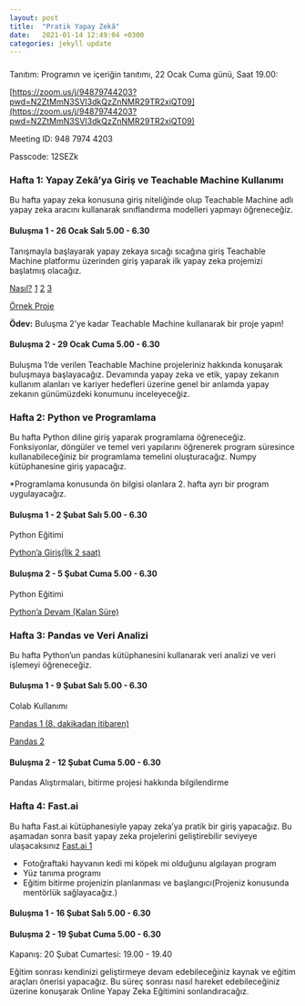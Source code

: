 ```yaml
---
layout: post
title:  "Pratik Yapay Zekâ"
date:   2021-01-14 12:49:04 +0300
categories: jekyll update
---
```



### 
Tanıtım: Programın ve içeriğin tanıtımı, 
22 Ocak Cuma günü, Saat 19.00: 

[https://zoom.us/j/94879744203?pwd=N2ZtMmN3SVI3dkQzZnNMR29TR2xiQT09](https://zoom.us/j/94879744203?pwd=N2ZtMmN3SVI3dkQzZnNMR29TR2xiQT09)

Meeting ID: 948 7974 4203

Passcode: 12SEZk


### Hafta 1: Yapay Zekâ’ya Giriş ve Teachable Machine Kullanımı

Bu hafta yapay zeka konusuna giriş niteliğinde olup Teachable Machine adlı yapay zeka aracını kullanarak sınıflandırma modelleri yapmayı öğreneceğiz. 


#### **Buluşma 1 - 26 Ocak Salı 5.00 - 6.30**

Tanışmayla başlayarak yapay zekaya sıcağı sıcağına giriş Teachable Machine platformu üzerinden giriş yaparak ilk yapay zeka projemizi başlatmış olacağız. 

[Nasıl?](https://teachablemachine.withgoogle.com/train?action=onboardOpen&id=DFBbSTvtpy4) [1](https://youtu.be/DFBbSTvtpy4) [2](https://youtu.be/CO67EQ0ZWgA) [3](https://youtu.be/n-zeeRLBgd0)

[Örnek Proje](https://youtu.be/ydzJPeeMiMI)

**Ödev:** Buluşma 2’ye kadar Teachable Machine kullanarak bir proje yapın!


#### **Buluşma 2 -  29 Ocak Cuma 5.00 - 6.30**

Buluşma 1’de verilen Teachable Machine projeleriniz hakkında konuşarak buluşmaya başlayacağız. Devamında yapay zeka ve etik, yapay zekanın kullanım alanları ve kariyer hedefleri üzerine genel bir anlamda yapay zekanın günümüzdeki konumunu inceleyeceğiz.


### Hafta 2: Python ve Programlama

Bu hafta Python diline giriş yaparak programlama öğreneceğiz. Fonksiyonlar, döngüler ve temel veri yapılarını öğrenerek program süresince kullanabileceğiniz bir programlama temelini oluşturacağız. Numpy kütüphanesine giriş yapacağız.

*Programlama konusunda ön bilgisi olanlara 2. hafta ayrı bir program uygulayacağız.


#### **Buluşma 1 -  2 Şubat Salı 5.00 - 6.30**

Python Eğitimi

[Python’a Giriş(İlk 2 saat)](https://youtu.be/rfscVS0vtbw)


#### **Buluşma 2 -  5 Şubat Cuma 5.00 - 6.30**

Python Eğitimi

[Python’a Devam (Kalan Süre)](https://youtu.be/rfscVS0vtbw)


### Hafta 3: Pandas ve Veri Analizi

Bu hafta Python’un pandas kütüphanesini kullanarak veri analizi ve veri işlemeyi öğreneceğiz. 


#### **Buluşma 1 -  9 Şubat Salı 5.00 - 6.30**

Colab Kullanımı

[Pandas 1 (8. dakikadan itibaren)](https://youtu.be/ZyhVh-qRZPA)

[Pandas 2](https://youtu.be/zmdjNSmRXF4)


#### **Buluşma 2 -  12 Şubat Cuma 5.00 - 6.30**

Pandas Alıştırmaları, bitirme projesi hakkında bilgilendirme


### Hafta 4: Fast.ai

Bu hafta Fast.ai kütüphanesiyle yapay zeka’ya pratik bir giriş yapacağız. Bu aşamadan sonra basit yapay zeka projelerini geliştirebilir seviyeye ulaşacaksınız [Fast.ai 1](https://course.fast.ai/videos/?lesson=1)



*   Fotoğraftaki hayvanın kedi mi köpek mi olduğunu algılayan program
*   Yüz tanıma programı
*   Eğitim bitirme projenizin planlanması ve başlangıcı(Projeniz konusunda mentörlük sağlayacağız.)


#### **Buluşma 1 -  16 Şubat Salı 5.00 - 6.30**


#### **Buluşma 2 -  19 Şubat Cuma 5.00 - 6.30**

Kapanış: 20 Şubat Cumartesi: 19.00 - 19.40

Eğitim sonrası kendinizi geliştirmeye devam edebileceğiniz kaynak ve eğitim araçları önerisi yapacağız. Bu süreç sonrası nasıl hareket edebileceğiniz üzerine konuşarak Online Yapay Zeka Eğitimini sonlandıracağız.